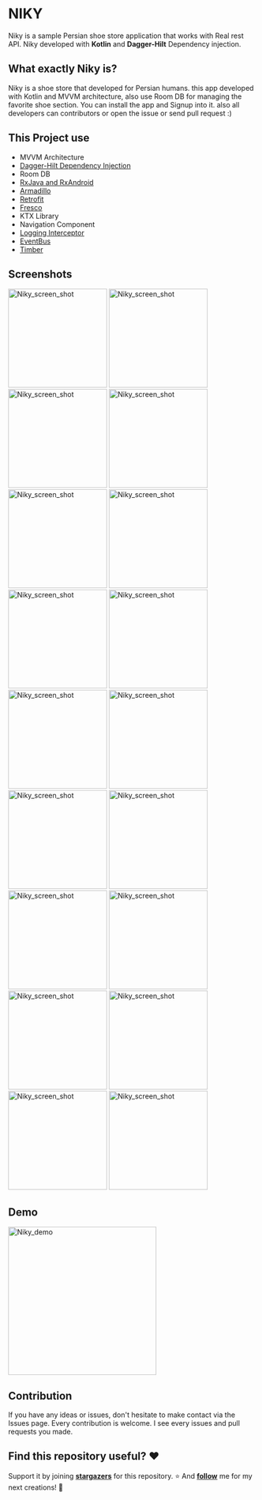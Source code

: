 # NIKY

Niky is a sample Persian shoe store application that works with Real rest API. Niky developed with **Kotlin** and **Dagger-Hilt** Dependency injection.

## What exactly Niky is?

Niky is a shoe store that developed for Persian humans. this app developed with Kotlin and MVVM architecture, also use Room DB for managing the favorite shoe section. You can install the app and Signup into it. also all developers can contributors or open the issue or send pull request :)

## This Project use

- MVVM Architecture
- [Dagger-Hilt Dependency Injection](https://dagger.dev/hilt/)
- Room DB
- [RxJava and RxAndroid](https://github.com/ReactiveX/RxAndroid)
- [Armadillo](https://github.com/patrickfav/armadillo)
- [Retrofit](https://github.com/square/retrofit)
- [Fresco](https://github.com/facebook/fresco)
- KTX Library
- Navigation Component
- [Logging Interceptor](https://github.com/square/okhttp/tree/master/okhttp-logging-interceptor)
- [EventBus](https://github.com/greenrobot/EventBus)
- [Timber](https://github.com/JakeWharton/timber)

## Screenshots

<img src="https://github.com/AbolfaZlRezaEe/NikY/blob/master(xml)/demo/1.jpg" alt="Niky_screen_shot" width="200"/>  <img src="https://github.com/AbolfaZlRezaEe/NikY/blob/master(xml)/demo/2.jpg" alt="Niky_screen_shot" width="200"/>  <img src="https://github.com/AbolfaZlRezaEe/NikY/blob/master(xml)/demo/3.jpg" alt="Niky_screen_shot" width="200"/>  <img src="https://github.com/AbolfaZlRezaEe/NikY/blob/master(xml)/demo/4.jpg" alt="Niky_screen_shot" width="200"/>  <img src="https://github.com/AbolfaZlRezaEe/NikY/blob/master(xml)/demo/5.jpg" alt="Niky_screen_shot" width="200"/>  <img src="https://github.com/AbolfaZlRezaEe/NikY/blob/master(xml)/demo/6.jpg" alt="Niky_screen_shot" width="200"/>  <img src="https://github.com/AbolfaZlRezaEe/NikY/blob/master(xml)/demo/7.jpg" alt="Niky_screen_shot" width="200"/>  <img src="https://github.com/AbolfaZlRezaEe/NikY/blob/master(xml)/demo/8.jpg" alt="Niky_screen_shot" width="200"/>  <img src="https://github.com/AbolfaZlRezaEe/NikY/blob/master(xml)/demo/9.jpg" alt="Niky_screen_shot" width="200"/>  <img src="https://github.com/AbolfaZlRezaEe/NikY/blob/master(xml)/demo/10.jpg" alt="Niky_screen_shot" width="200"/>  <img src="https://github.com/AbolfaZlRezaEe/NikY/blob/master(xml)/demo/11.jpg" alt="Niky_screen_shot" width="200"/>  <img src="https://github.com/AbolfaZlRezaEe/NikY/blob/master(xml)/demo/12.jpg" alt="Niky_screen_shot" width="200"/>  <img src="https://github.com/AbolfaZlRezaEe/NikY/blob/master(xml)/demo/13.jpg" alt="Niky_screen_shot" width="200"/>  <img src="https://github.com/AbolfaZlRezaEe/NikY/blob/master(xml)/demo/14.jpg" alt="Niky_screen_shot" width="200"/>  <img src="https://github.com/AbolfaZlRezaEe/NikY/blob/master(xml)/demo/15.jpg" alt="Niky_screen_shot" width="200"/>  <img src="https://github.com/AbolfaZlRezaEe/NikY/blob/master(xml)/demo/16.jpg" alt="Niky_screen_shot" width="200"/>  <img src="https://github.com/AbolfaZlRezaEe/NikY/blob/master(xml)/demo/17.jpg" alt="Niky_screen_shot" width="200"/>  <img src="https://github.com/AbolfaZlRezaEe/NikY/blob/master(xml)/demo/18.jpg" alt="Niky_screen_shot" width="200"/>

## Demo

<img src="https://github.com/AbolfaZlRezaEe/NikY/blob/master(xml)/demo/Niky_Demo.gif" alt="Niky_demo" width="300"/>

## Contribution

If you have any ideas or issues, don't hesitate to make contact via the Issues page. Every contribution is welcome. I see every issues and pull requests you made.

## Find this repository useful? ❤️

Support it by joining **[stargazers](https://github.com/AbolfaZlRezaEe/NikY/stargazers)** for this repository. ⭐
And **[follow](https://github.com/AbolfaZlRezaEe)** me for my next creations! 🤩
